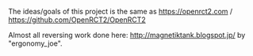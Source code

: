 The ideas/goals of this project is the same as https://openrct2.com / https://github.com/OpenRCT2/OpenRCT2

Almost all reversing work done here: http://magnetiktank.blogspot.jp/ by "ergonomy_joe". 
